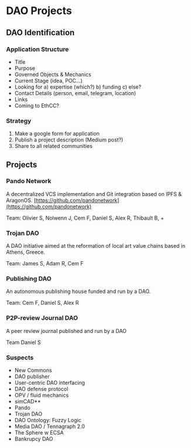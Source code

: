 # DAO Projects

## DAO Identification

### Application Structure

* Title
* Purpose
* Governed Objects & Mechanics
* Current Stage \(idea, POC...\)
* Looking for a\) expertise \(which?\) b\) funding c\) else?
* Contact Details \(person, email, telegram, location\)
* Links
* Coming to EthCC?

### Strategy

1. Make a google form for application
2. Publish a project description \(Medium post?\)
3. Share to all related communities

## Projects

### Pando Network

A decentralized VCS implementation and Git integration based on IPFS & AragonOS. [https://github.com/pandonetwork](https://github.com/pandonetwork)

Team: Olivier S, Nolwenn J, Cem F, Daniel S, Alex R, Thibault B, +

### Trojan DAO

A DAO initiative aimed at the reformation of local art value chains based in Athens, Greece.

Team: James S, Adam R, Cem F

### Publishing DAO

An autonomous publishing house funded and run by a DAO.

Team: Cem F, Daniel S, Alex R

### P2P-review Journal DAO

A peer review journal published and run by a DAO

Team Daniel S

### Suspects

* New Commons
* DAO publisher
* User-centric DAO interfacing
* DAO defense protocol
* OPV / fluid mechanics
* simCAD\*\*
* Pando
* Trojan DAO
* DAO Ontology: Fuzzy Logic
* Media DAO / Tennagraph 2.0
* The Sphere w ECSA
* Bankrupcy DAO

